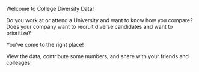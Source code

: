 Welcome to College Diversity Data!

Do you work at or attend a University and want to know how you compare?
Does your company want to recruit diverse candidates and want to prioritize?

You've come to the right place!

View the data, contribute some numbers, and share with your friends and colleages!
